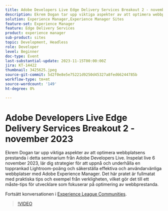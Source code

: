 ```yaml
---
title: Adobe Developers Live Edge Delivery Services Breakout 2 - november 2023
description: Ekrem Dogan tar upp viktiga aspekter av att optimera webbplatsens prestanda i detta seminarium från Adobe Developers Live. Inspelat live 6 november 2023, lär dig strategier för att uppnå och underhålla en topprankad Lightroom-poäng och säkerställa effektiva och användarvänliga webbplatser med Adobe Experience Manager. Det här pratet är fullmatat med praktiska tips och exempel från verkligheten, vilket gör det till ett måste-tips för utvecklare som fokuserar på optimering av webbprestanda.
solution: Experience Manager,Experience Manager Sites
feature-set: Experience Manager
feature: Edge Delivery Services
product: experience manager
sub-product: sites
topic: Development, Headless
role: Developer
level: Beginner
doc-type: Event
last-substantial-update: 2023-11-15T00:00:00Z
jira: KT-14422
thumbnail: 3425625.jpeg
source-git-commit: 5d2f0e8e5e75221d9250d45327a8fed66244785b
workflow-type: tm+mt
source-wordcount: '149'
ht-degree: 0%

---
```



# Adobe Developers Live Edge Delivery Services Breakout 2 - november 2023

Ekrem Dogan tar upp viktiga aspekter av att optimera webbplatsens prestanda i detta seminarium från Adobe Developers Live. Inspelat live 6 november 2023, lär dig strategier för att uppnå och underhålla en topprankad Lightroom-poäng och säkerställa effektiva och användarvänliga webbplatser med Adobe Experience Manager. Det här pratet är fullmatat med praktiska tips och exempel från verkligheten, vilket gör det till ett måste-tips för utvecklare som fokuserar på optimering av webbprestanda.

Fortsätt konversationen i [Experience League Communities](https://adobe.ly/3rC7TTm).

>[!VIDEO](https://video.tv.adobe.com/v/3425625/?learn=on)